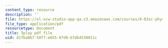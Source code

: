 ```yaml
---
content_type: resource
description: ''
file: https://ol-ocw-studio-app-qa.s3.amazonaws.com/courses/8-03sc-physics-iii-vibrations-and-waves-fall-2016/d1fba8b750f7e65507d9b7db4538011c_8P2AvGGtm_A.pdf
file_type: application/pdf
resourcetype: Document
title: 3play pdf file
uid: d1fba8b7-50f7-e655-07d9-b7db4538011c
---
```

